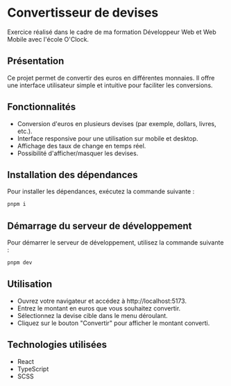 # Convertisseur de devises

Exercice réalisé dans le cadre de ma formation Développeur Web et Web Mobile avec l'école O'Clock.

## Présentation

Ce projet permet de convertir des euros en différentes monnaies. Il offre une interface utilisateur simple et intuitive pour faciliter les conversions.

## Fonctionnalités

- Conversion d'euros en plusieurs devises (par exemple, dollars, livres, etc.).
- Interface responsive pour une utilisation sur mobile et desktop.
- Affichage des taux de change en temps réel.
- Possibilité d'afficher/masquer les devises.
  
## Installation des dépendances

Pour installer les dépendances, exécutez la commande suivante :

```bash
pnpm i
```

## Démarrage du serveur de développement

Pour démarrer le serveur de développement, utilisez la commande suivante :

```bash
pnpm dev
```

## Utilisation

- Ouvrez votre navigateur et accédez à http://localhost:5173.
- Entrez le montant en euros que vous souhaitez convertir.
- Sélectionnez la devise cible dans le menu déroulant.
- Cliquez sur le bouton "Convertir" pour afficher le montant converti.

## Technologies utilisées
- React
- TypeScript
- SCSS 
